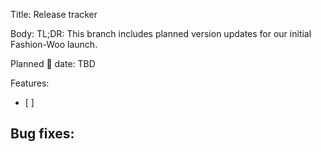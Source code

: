 Title: Release tracker

Body:
TL;DR: This branch includes planned version updates for our initial Fashion-Woo launch.

Planned 🚢 date: TBD

Features:
- [ ] 

Bug fixes:
- 
